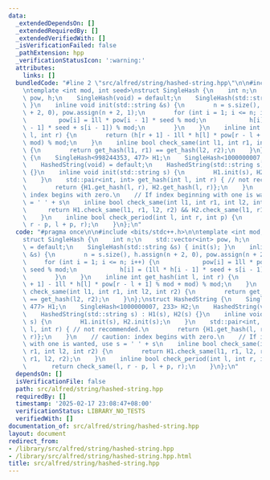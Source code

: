 ```yaml
---
data:
  _extendedDependsOn: []
  _extendedRequiredBy: []
  _extendedVerifiedWith: []
  _isVerificationFailed: false
  _pathExtension: hpp
  _verificationStatusIcon: ':warning:'
  attributes:
    links: []
  bundledCode: "#line 2 \"src/alfred/string/hashed-string.hpp\"\n\n#include <bits/stdc++.h>\n\
    \ntemplate <int mod, int seed>\nstruct SingleHash {\n    int n;\n    std::vector<int>\
    \ pow, h;\n    SingleHash(void) = default;\n    SingleHash(std::string &s) { init(s);\
    \ }\n    inline void init(std::string &s) {\n        n = s.size(), h.assign(n\
    \ + 2, 0), pow.assign(n + 2, 1);\n        for (int i = 1; i <= n; i++) {\n   \
    \         pow[i] = 1ll * pow[i - 1] * seed % mod;\n            h[i] = (1ll * h[i\
    \ - 1] * seed + s[i - 1]) % mod;\n        }\n    }\n    inline int get_hash(int\
    \ l, int r) {\n        return (h[r + 1] - 1ll * h[l] * pow[r - l + 1] % mod +\
    \ mod) % mod;\n    }\n    inline bool check_same(int l1, int r1, int l2, int r2)\
    \ {\n        return get_hash(l1, r1) == get_hash(l2, r2);\n    }\n};\nstruct HashedString\
    \ {\n    SingleHash<998244353, 477> H1;\n    SingleHash<1000000007, 233> H2;\n\
    \    HashedString(void) = default;\n    HashedString(std::string s) : H1(s), H2(s)\
    \ {}\n    inline void init(std::string s) {\n        H1.init(s), H2.init(s);\n\
    \    }\n    std::pair<int, int> get_hash(int l, int r) { // not recommended.\n\
    \        return {H1.get_hash(l, r), H2.get_hash(l, r)};\n    }\n    // caution:\
    \ index begins with zero.\n    // If index beginning with one is wanted, use s\
    \ = ' ' + s\n    inline bool check_same(int l1, int r1, int l2, int r2) {\n  \
    \      return H1.check_same(l1, r1, l2, r2) && H2.check_same(l1, r1, l2, r2);\n\
    \    }\n    inline bool check_period(int l, int r, int p) {\n        return check_same(l,\
    \ r - p, l + p, r);\n    }\n};\n"
  code: "#pragma once\n\n#include <bits/stdc++.h>\n\ntemplate <int mod, int seed>\n\
    struct SingleHash {\n    int n;\n    std::vector<int> pow, h;\n    SingleHash(void)\
    \ = default;\n    SingleHash(std::string &s) { init(s); }\n    inline void init(std::string\
    \ &s) {\n        n = s.size(), h.assign(n + 2, 0), pow.assign(n + 2, 1);\n   \
    \     for (int i = 1; i <= n; i++) {\n            pow[i] = 1ll * pow[i - 1] *\
    \ seed % mod;\n            h[i] = (1ll * h[i - 1] * seed + s[i - 1]) % mod;\n\
    \        }\n    }\n    inline int get_hash(int l, int r) {\n        return (h[r\
    \ + 1] - 1ll * h[l] * pow[r - l + 1] % mod + mod) % mod;\n    }\n    inline bool\
    \ check_same(int l1, int r1, int l2, int r2) {\n        return get_hash(l1, r1)\
    \ == get_hash(l2, r2);\n    }\n};\nstruct HashedString {\n    SingleHash<998244353,\
    \ 477> H1;\n    SingleHash<1000000007, 233> H2;\n    HashedString(void) = default;\n\
    \    HashedString(std::string s) : H1(s), H2(s) {}\n    inline void init(std::string\
    \ s) {\n        H1.init(s), H2.init(s);\n    }\n    std::pair<int, int> get_hash(int\
    \ l, int r) { // not recommended.\n        return {H1.get_hash(l, r), H2.get_hash(l,\
    \ r)};\n    }\n    // caution: index begins with zero.\n    // If index beginning\
    \ with one is wanted, use s = ' ' + s\n    inline bool check_same(int l1, int\
    \ r1, int l2, int r2) {\n        return H1.check_same(l1, r1, l2, r2) && H2.check_same(l1,\
    \ r1, l2, r2);\n    }\n    inline bool check_period(int l, int r, int p) {\n \
    \       return check_same(l, r - p, l + p, r);\n    }\n};\n"
  dependsOn: []
  isVerificationFile: false
  path: src/alfred/string/hashed-string.hpp
  requiredBy: []
  timestamp: '2025-02-17 23:08:47+08:00'
  verificationStatus: LIBRARY_NO_TESTS
  verifiedWith: []
documentation_of: src/alfred/string/hashed-string.hpp
layout: document
redirect_from:
- /library/src/alfred/string/hashed-string.hpp
- /library/src/alfred/string/hashed-string.hpp.html
title: src/alfred/string/hashed-string.hpp
---
```


